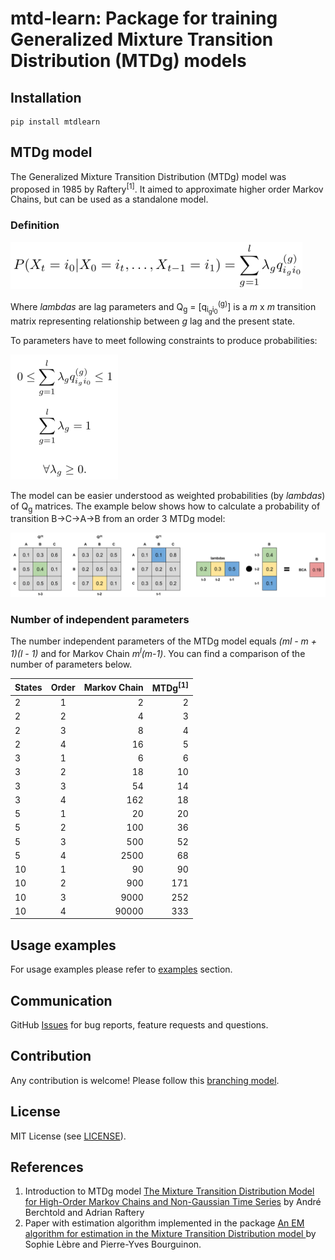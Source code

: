# mtd-learn: Package for training Generalized Mixture Transition Distribution (MTDg) models

## Installation

```
pip install mtdlearn
```

## MTDg model

The Generalized Mixture Transition Distribution (MTDg) model was proposed in 1985 by Raftery<sup>[1]</sup>. It aimed 
to approximate higher order Markov Chains, but can be used as a standalone model.

### Definition

![mtd_def](readme_images/mtd_def_small.png)

Where _lambdas_ are lag parameters and Q<sub>g</sub> = [q<sub>i<sub>g</sub></sub><sub>i<sub>0</sub></sub><sup>(g)</sup>]
is a _m_ x _m_ transition matrix representing relationship between _g_ lag and the present state.

To parameters have to meet following constraints to produce probabilities:

![mtd_constr](readme_images/mtd_contraints_small.png)

The model can be easier understood as weighted probabilities (by _lambdas_) of Q<sub>g</sub> matrices. The example below
shows how to calculate a probability of transition B->C->A->B from an order 3 MTDg model:

![mtd_img](readme_images/mtd.png)

### Number of independent parameters

The number independent parameters of the MTDg model equals _(ml - m + 1)(l - 1)_ and for Markov Chain 
_m<sup>l</sup>(m-1)_. You can find a comparison of the number of parameters below.

| States   |      Order    | Markov Chain | MTDg<sup>[1]</sup>  |
|----------|:-------------:|-------------:|--------------------:|
| 2        | 1             |     2        | 2                   |
| 2        | 2             |     4        | 3                   |
| 2        | 3             |     8        | 4                   |
| 2        | 4             |    16        | 5                   |
| 3        | 1             |     6        | 6                   |
| 3        | 2             |    18        | 10                  |
| 3        | 3             |    54        | 14                  |
| 3        | 4             |   162        | 18                  |
| 5        | 1             |    20        | 20                  |
| 5        | 2             |   100        | 36                  |
| 5        | 3             |   500        | 52                  |
| 5        | 4             |  2500        | 68                  |
| 10       | 1             |    90        | 90                  |
| 10       | 2             |   900        | 171                 |
| 10       | 3             |  9000        | 252                 |
| 10       | 4             | 90000        | 333                 |


## Usage examples

For usage examples please refer to [examples](https://github.com/PiotrekGa/mtd-learn/tree/master/examples) section.

## Communication
GitHub [Issues](https://github.com/PiotrekGa/mtd-learn/issues) for bug reports, feature requests and questions.

## Contribution
Any contribution is welcome! Please follow this [branching model](https://nvie.com/posts/a-successful-git-branching-model/).

## License
MIT License (see [LICENSE](https://github.com/PiotrekGa/mtd-learn/blob/master/LICENSE)).

## References
1. Introduction to MTDg model [The Mixture Transition Distribution Model for High-Order Markov Chains and Non-Gaussian Time Series](https://projecteuclid.org/euclid.ss/1042727943) by André Berchtold and Adrian Raftery
2. Paper with estimation algorithm implemented in the package [An EM algorithm for estimation in the Mixture Transition Distribution model
](https://arxiv.org/abs/0803.0525) by Sophie Lèbre and Pierre-Yves Bourguinon.
